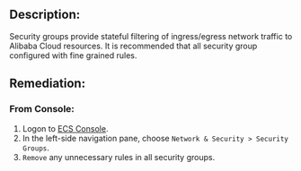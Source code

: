 ## Description:

Security groups provide stateful filtering of ingress/egress network traffic to Alibaba Cloud resources. It is recommended that all security group configured with fine grained rules.

## Remediation:

### From Console:

1. Logon to [ECS Console](https://ecs.console.aliyun.com/).
2. In the left-side navigation pane, choose `Network & Security > Security Groups`.
3. `Remove` any unnecessary rules in all security groups.